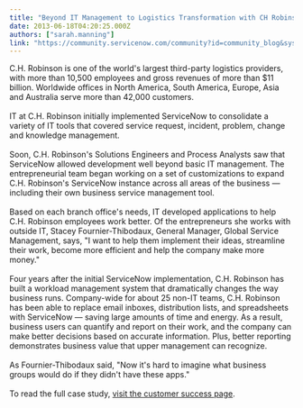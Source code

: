 ```yaml
---
title: "Beyond IT Management to Logistics Transformation with CH Robinson"
date: 2013-06-18T04:20:25.000Z
authors: ["sarah.manning"]
link: "https://community.servicenow.com/community?id=community_blog&sys_id=6e6dea29dbd0dbc01dcaf3231f9619e9"
---
```

<p>C.H. Robinson is one of the world's largest third-party logistics providers, with more than 10,500 employees and gross revenues of more than $11 billion. Worldwide offices in North America, South America, Europe, Asia and Australia serve more than 42,000 customers.<br /><br />IT at C.H. Robinson initially implemented ServiceNow to consolidate a variety of IT tools that covered service request, incident, problem, change and knowledge management.<br /><br />Soon, C.H. Robinson's Solutions Engineers and Process Analysts saw that ServiceNow allowed development well beyond basic IT management. The entrepreneurial team began working on a set of customizations to expand C.H. Robinson's ServiceNow instance across all areas of the business — including their own business service management tool. <br /><br />Based on each branch office's needs, IT developed applications to help C.H. Robinson employees work better. Of the entrepreneurs she works with outside IT, Stacey Fournier-Thibodaux, General Manager, Global Service Management, says, "I want to help them implement their ideas, streamline their work, become more efficient and help the company make more money."<br /><br />Four years after the initial ServiceNow implementation, C.H. Robinson has built a workload management system that dramatically changes the way business runs. Company-wide for about 25 non-IT teams, C.H. Robinson has been able to replace email inboxes, distribution lists, and spreadsheets with ServiceNow — saving large amounts of time and energy. As a result, business users can quantify and report on their work, and the company can make better decisions based on accurate information. Plus, better reporting demonstrates business value that upper management can recognize. <br /><br />As Fournier-Thibodaux said, "Now it's hard to imagine what business groups would do if they didn't have these apps."<br /><br />To read the full case study, <a title="w.servicenow.com/knowledge.do?sysparm_document_key=kb_knowledge,20288a4f87e001c093db7b2d7d434dfa" href="http://www.servicenow.com/knowledge.do?sysparm_document_key=kb_knowledge,20288a4f87e001c093db7b2d7d434dfa">visit the customer success page</a>.</p>